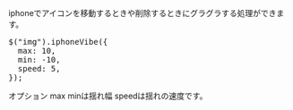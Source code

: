 iphoneでアイコンを移動するときや削除するときにグラグラする処理ができます。

<pre>
$("img").iphoneVibe({
  max: 10,
  min: -10,
  speed: 5,
});
</pre>

オプション
max minは揺れ幅
speedは揺れの速度です。